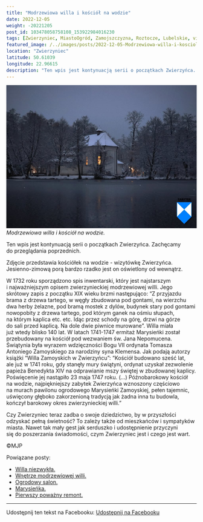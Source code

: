 ```yaml
---
title: "Modrzewiowa willa i kościół na wodzie"
date: 2022-12-05
weight: -20221205
post_id: 103478058758108_153922984016230
tags: [Zwierzyniec, MiastoOgród, Zamojszczyzna, Roztocze, Lubelskie, villarestituta, turystyka, dziedzictwo, zabytki, krajobrazy, kościoły]
featured_image: /../images/posts/2022-12-05-Modrzewiowa-willa-i-kosciol-na-wodzie.jpg
location: "Zwierzyniec"
latitude: 50.61039
longitude: 22.96615
description: "Ten wpis jest kontynuacją serii o początkach Zwierzyńca. Zachęcamy do przeglądania poprzednich...."
---
```


![Modrzewiowa willa i kościół na wodzie.](/images/posts/2022-12-05-Modrzewiowa-willa-i-kosciol-na-wodzie.jpg)
*Modrzewiowa willa i kościół na wodzie.*

Ten wpis jest kontynuacją serii o początkach Zwierzyńca. Zachęcamy do przeglądania poprzednich.

Zdjęcie przedstawia kościółek na wodzie - wizytówkę Zwierzyńca. Jesienno-zimową porą bardzo rzadko jest on oświetlony od wewnątrz.

W 1732 roku sporządzono spis inwentarski, który jest najstarszym i najważniejszym opisem zwierzynieckiej modrzewiowej willi. Jego skrótowy zapis z początku XIX wieku brzmi następująco:
“Z przyjazdu brama z drzewa tartego, w węgły zbudowana pod gontami, na wierzchu dwa herby żelazne, pod bramą mostek z dylów, budynek stary pod gontami nowopobity z drzewa tartego, pod którym ganek na ośmiu słupach, na którym kaplica etc. etc. Idąc przez schody na górę, drzwi na górze do sali przed kaplicą. Na dole dwie piwnice murowane”. Willa miała już wtedy blisko 140 lat.
W latach 1741-1747 ermitaż Marysieńki został przebudowany na kościół pod wezwaniem św. Jana Nepomucena. Świątynia była wyrazem wdzięczności Bogu VII ordynata Tomasza Antoniego Zamoyskiego za narodziny syna Klemensa. Jak podają autorzy książki “Willa Zamoyskich w Zwierzyńcu”:
“Kościół budowano sześć lat, ale już w 1741 roku, gdy stanęły mury świątyni, ordynat uzyskał zezwolenie papieża Benedykta XIV na odprawianie mszy świętej w zbudowanej kaplicy. Poświęcenie jej nastąpiło 23 maja 1747 roku. (...)
Późnobarokowy kościół na wodzie, najpiękniejszy zabytek Zwierzyńca wznoszony częściowo na murach pawilonu ogrodowego
Marysieńki Zamoyskiej, pełen tajemnic, uświęcony głęboko zakorzenioną tradycją jak żadna inna tu budowla, kończył barokowy okres zwierzynieckiej willi.”

Czy Zwierzyniec teraz zadba o swoje dziedzictwo, by w przyszłości odzyskać pełną świetność?
To zależy także od mieszkańców i sympatyków miasta.
Nawet tak mały gest jak serduszko i udostępnienie przyczyni się do poszerzania świadomości, czym Zwierzyniec jest i czego jest wart.



©MJP

Powiązane posty:
- [Willa niezwykła.](/posts/Willa-niezwykla)
- [Wnętrze modrzewiowej willi.](/posts/Wnetrze-modrzewiowej-willi)
- [Ogrodowy salon.](/posts/Ogrodowy-salon)
- [Marysieńka.](/posts/Marysienka)
- [Pierwszy poważny remont.](/posts/Pierwszy-powazny-remont)


---

Udostępnij ten tekst na Facebooku:
[Udostępnij na Facebooku](https://www.facebook.com/sharer/sharer.php?u=https://stowarzyszeniewachniewskiej.pl/posts/Modrzewiowa-willa-i-kosciol-na-wodzie)

<script type="application/ld+json">
{
  "@context": "https://schema.org",
  "@type": "BlogPosting",
  "headline": "Modrzewiowa willa i kościół na wodzie.",
  "datePublished": "2022-12-05",
  "dateModified": "2022-12-05",
  "author": {
    "@type": "Person",
    "name": "Michał Jan Patyk"
  },
  "publisher": {
    "@type": "Organization",
    "name": "Stowarzyszenie im. Aleksandry Wachniewskiej",
    "logo": {
      "@type": "ImageObject",
      "url": "https://stowarzyszeniewachniewskiej.pl/images/logo/logo.svg"
    }
  },
  "mainEntityOfPage": {
    "@type": "WebPage",
    "@id": "https://stowarzyszeniewachniewskiej.pl/posts/Modrzewiowa-willa-i-kosciol-na-wodzie"
  },
  "image": {
    "@type": "ImageObject",
    "url": "https://stowarzyszeniewachniewskiej.pl/images/posts/2022-12-05-Modrzewiowa-willa-i-kosciol-na-wodzie.jpg"
  },
  "articleSection": "Dziedzictwo Kulturowe i Zabytki",
  "keywords": "Zwierzyniec, MiastoOgród, Zamojszczyzna, Roztocze, Lubelskie, villarestituta, turystyka, dziedzictwo, zabytki, krajobrazy, kościoły",
  "wordCount": 260,
  "articleBody": "Ten wpis jest kontynuacją serii o początkach Zwierzyńca. Zachęcamy do przeglądania poprzednich.\n\nZdjęcie przedstawia kościółek na wodzie - wizytówkę Zwierzyńca. Jesienno-zimową porą bardzo rzadko jest on oświetlony od wewnątrz.\n\nW 1732 roku sporządzono spis inwentarski, który jest najstarszym i najważniejszym opisem zwierzynieckiej modrzewiowej willi. Jego skrótowy zapis z początku XIX wieku brzmi następująco:\n“Z przyjazdu brama z drzewa tartego, w węgły zbudowana pod gontami, na wierzchu dwa herby żelazne, pod bramą mostek z dylów, budynek stary pod gontami nowopobity z drzewa tartego, pod którym ganek na ośmiu słupach, na którym kaplica etc. etc. Idąc przez schody na górę, drzwi na górze do sali przed kaplicą. Na dole dwie piwnice murowane”. Willa miała już wtedy blisko 140 lat.\nW latach 1741-1747 ermitaż Marysieńki został przebudowany na kościół pod wezwaniem św. Jana Nepomucena. Świątynia była wyrazem wdzięczności Bogu VII ordynata Tomasza Antoniego Zamoyskiego za narodziny syna Klemensa. Jak podają autorzy książki “Willa Zamoyskich w Zwierzyńcu”:\n“Kościół budowano sześć lat, ale już w 1741 roku, gdy stanęły mury świątyni, ordynat uzyskał zezwolenie papieża Benedykta XIV na odprawianie mszy świętej w zbudowanej kaplicy. Poświęcenie jej nastąpiło 23 maja 1747 roku. (...)\nPóźnobarokowy kościół na wodzie, najpiękniejszy zabytek Zwierzyńca wznoszony częściowo na murach pawilonu ogrodowego \nMarysieńki Zamoyskiej, pełen tajemnic, uświęcony głęboko zakorzenioną tradycją jak żadna inna tu budowla, kończył barokowy okres zwierzynieckiej willi.”\n\nCzy Zwierzyniec teraz zadba o swoje dziedzictwo, by w przyszłości odzyskać pełną świetność?\nTo zależy także od mieszkańców i sympatyków miasta. \nNawet tak mały gest jak serduszko i udostępnienie przyczyni się do poszerzania świadomości, czym Zwierzyniec jest i czego jest wart.\n \n          \n\n©MJP",
  "description": "Odkryj piękno Zwierzyńca i jego zabytki.",
  "copyrightHolder": {
    "@type": "Person",
    "name": "Michał Jan Patyk"
  }
}
</script>
<script type="application/ld+json">
{
  "@context": "https://schema.org",
  "@type": "BreadcrumbList",
  "itemListElement": [
    {
      "@type": "ListItem",
      "position": 1,
      "name": "Home",
      "item": "https://stowarzyszeniewachniewskiej.pl"
    },
    {
      "@type": "ListItem",
      "position": 2,
      "name": "posts",
      "item": "https://stowarzyszeniewachniewskiej.pl/posts"
    },
    {
      "@type": "ListItem",
      "position": 3,
      "name": "Modrzewiowa willa i kościół na wodzie.",
      "item": "https://stowarzyszeniewachniewskiej.pl/posts/Modrzewiowa-willa-i-kosciol-na-wodzie"
    }
  ]
}
</script>
